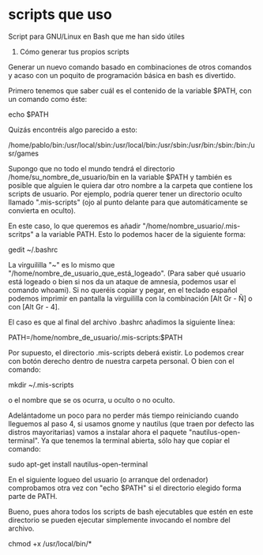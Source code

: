 # scripts que uso
Script para GNU/Linux en Bash que me han sido útiles

1. Cómo generar tus propios scripts

Generar un nuevo comando basado en combinaciones de otros comandos y acaso con un poquito de programación básica en bash es divertido.

Primero tenemos que saber cuál es el contenido de la variable $PATH, con un comando como éste:

echo $PATH

Quizás encontréis algo parecido a esto:

/home/pablo/bin:/usr/local/sbin:/usr/local/bin:/usr/sbin:/usr/bin:/sbin:/bin:/usr/games

Supongo que no todo el mundo tendrá el directorio /home/su_nombre_de_usuario/bin en la variable $PATH y también es posible que alguien le quiera dar otro nombre a la carpeta que contiene los scripts de usuario. Por ejemplo, podría querer tener un directorio oculto llamado ".mis-scripts" (ojo al punto delante para que automáticamente se convierta en oculto).

En este caso, lo que queremos es añadir "/home/nombre_usuario/.mis-scritps" a la variable PATH. Esto lo podemos hacer de la siguiente forma:

gedit ~/.bashrc

La virguililla "~" es lo mismo que "/home/nombre_de_usuario_que_está_logeado". (Para saber qué usuario está logeado o bien si nos da un ataque de amnesia, podemos usar el comando whoami). Si no queréis copiar y pegar, en el teclado español podemos imprimir en pantalla la virguililla con la combinación [Alt Gr - Ñ] o con [Alt Gr - 4].

El caso es que al final del archivo .bashrc añadimos la siguiente línea:

PATH=/home/nombre_de_usuario/.mis-scripts:$PATH

Por supuesto, el directorio .mis-scripts deberá existir. Lo podemos crear con botón derecho dentro de nuestra carpeta personal. O bien con el comando:

mkdir ~/.mis-scripts

o el nombre que se os ocurra, u oculto o no oculto.

Adelántadome un poco para no perder más tiempo reiniciando cuando lleguemos al paso 4, si usamos gnome y nautilus (que traen por defecto las distros mayoritarias) vamos a instalar ahora el paquete "nautilus-open-terminal". Ya que tenemos la terminal abierta, sólo hay que copiar el comando:

sudo apt-get install nautilus-open-terminal

En el siguiente logueo del usuario (o arranque del ordenador) comprobamos otra vez con "echo $PATH" si el directorio elegido forma parte de PATH.

Bueno, pues ahora todos los scripts de bash ejecutables que estén en este directorio se pueden ejecutar simplemente invocando el nombre del archivo.


chmod +x /usr/local/bin/*
